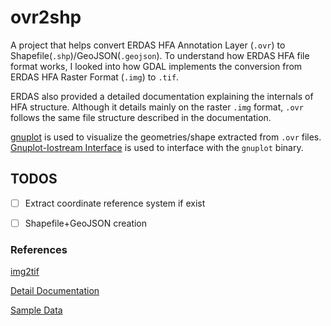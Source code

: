 # ovr2shp

A project that helps convert ERDAS HFA Annotation Layer (`.ovr`) to Shapefile(`.shp`)/GeoJSON(`.geojson`). To understand how ERDAS HFA file format works, I looked into how GDAL implements the conversion from ERDAS HFA Raster Format (`.img`) to `.tif`.

ERDAS also provided a detailed documentation explaining the internals of HFA structure. Although it details mainly on the raster `.img` format, `.ovr` follows the same file structure described in the documentation.

[gnuplot](http://www.gnuplot.info/) is used to visualize the geometries/shape extracted from  `.ovr` files. [Gnuplot-Iostream Interface](https://github.com/dstahlke/gnuplot-iostream) is used to interface with the `gnuplot` binary.

## TODOS

- [ ] Extract coordinate reference system if exist

- [ ] Shapefile+GeoJSON creation

### References

[img2tif](http://web.archive.org/web/20130730133056/http://home.gdal.org/projects/imagine/hfa_index.html)

[Detail Documentation](/docs/hfa.pdf)

[Sample Data](https://download.hexagongeospatial.com/en/downloads/imagine/erdas-imagine-remote-sensing-example-data)
